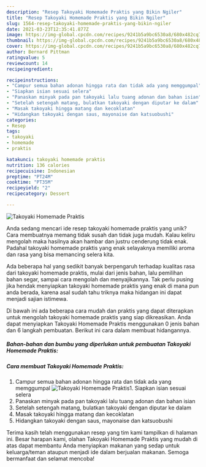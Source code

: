 ```yaml
---
description: "Resep Takoyaki Homemade Praktis yang Bikin Ngiler"
title: "Resep Takoyaki Homemade Praktis yang Bikin Ngiler"
slug: 1564-resep-takoyaki-homemade-praktis-yang-bikin-ngiler
date: 2021-03-23T12:35:41.877Z
image: https://img-global.cpcdn.com/recipes/9241b5a9bc6530a8/680x482cq70/takoyaki-homemade-praktis-foto-resep-utama.jpg
thumbnail: https://img-global.cpcdn.com/recipes/9241b5a9bc6530a8/680x482cq70/takoyaki-homemade-praktis-foto-resep-utama.jpg
cover: https://img-global.cpcdn.com/recipes/9241b5a9bc6530a8/680x482cq70/takoyaki-homemade-praktis-foto-resep-utama.jpg
author: Bernard Pittman
ratingvalue: 5
reviewcount: 14
recipeingredient:

recipeinstructions:
- "Campur semua bahan adonan hingga rata dan tidak ada yang memggumpal"
- "Siapkan isian sesuai selera"
- "Panaskan minyak pada pan takoyaki lalu tuang adonan dan bahan isian"
- "Setelah setengah matang, bulatkan takoyaki dengan diputar ke dalam"
- "Masak takoyaki hingga matang dan kecoklatan"
- "Hidangkan takoyaki dengan saus, mayonaise dan katsuobushi"
categories:
- Resep
tags:
- takoyaki
- homemade
- praktis

katakunci: takoyaki homemade praktis 
nutrition: 136 calories
recipecuisine: Indonesian
preptime: "PT24M"
cooktime: "PT35M"
recipeyield: "2"
recipecategory: Dessert

---
```



![Takoyaki Homemade Praktis](https://img-global.cpcdn.com/recipes/9241b5a9bc6530a8/680x482cq70/takoyaki-homemade-praktis-foto-resep-utama.jpg)

Anda sedang mencari ide resep takoyaki homemade praktis yang unik? Cara membuatnya memang tidak susah dan tidak juga mudah. Kalau keliru mengolah maka hasilnya akan hambar dan justru cenderung tidak enak. Padahal takoyaki homemade praktis yang enak selayaknya memiliki aroma dan rasa yang bisa memancing selera kita.

Ada beberapa hal yang sedikit banyak berpengaruh terhadap kualitas rasa dari takoyaki homemade praktis, mulai dari jenis bahan, lalu pemilihan bahan segar, sampai cara mengolah dan menyajikannya. Tak perlu pusing jika hendak menyiapkan takoyaki homemade praktis yang enak di mana pun anda berada, karena asal sudah tahu triknya maka hidangan ini dapat menjadi sajian istimewa.




Di bawah ini ada beberapa cara mudah dan praktis yang dapat diterapkan untuk mengolah takoyaki homemade praktis yang siap dikreasikan. Anda dapat menyiapkan Takoyaki Homemade Praktis menggunakan 0 jenis bahan dan 6 langkah pembuatan. Berikut ini cara dalam membuat hidangannya.

<!--inarticleads1-->

##### Bahan-bahan dan bumbu yang diperlukan untuk pembuatan Takoyaki Homemade Praktis:





<!--inarticleads2-->

##### Cara membuat Takoyaki Homemade Praktis:

1. Campur semua bahan adonan hingga rata dan tidak ada yang memggumpal
<img src="//assets-global.cpcdn.com/assets/icons/button_play-2c75c40dde080a61004c1f40b05d8f140eaff45d7e9e6481dc71c63d2e7c4909.png" alt="Takoyaki Homemade Praktis">1. Siapkan isian sesuai selera
1. Panaskan minyak pada pan takoyaki lalu tuang adonan dan bahan isian
1. Setelah setengah matang, bulatkan takoyaki dengan diputar ke dalam
1. Masak takoyaki hingga matang dan kecoklatan
1. Hidangkan takoyaki dengan saus, mayonaise dan katsuobushi




Terima kasih telah menggunakan resep yang tim kami tampilkan di halaman ini. Besar harapan kami, olahan Takoyaki Homemade Praktis yang mudah di atas dapat membantu Anda menyiapkan makanan yang sedap untuk keluarga/teman ataupun menjadi ide dalam berjualan makanan. Semoga bermanfaat dan selamat mencoba!

